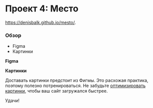 # Проект 4: Место
https://denisbalk.github.io/mesto/.
### Обзор

* Figma
* Картинки

**Figma**



**Картинки**

Доставать картинки предстоит из Фигмы. Это расхожая практика, поэтому полезно потренироваться.
Не забудьте [оптимизировать картинки](https://tinypng.com/), чтобы ваш сайт загружался быстрее.

Удачи!
